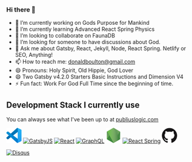 ### Hi there 👋

<!--
**donaldboulton/donaldboulton** is a ✨ _special_ ✨ repository because its `README.md` (this file) appears on your GitHub profile.

Here are some ideas to get you started:
-->

- 🔭 I’m currently working on Gods Purpose for Mankind
- 🌱 I’m currently learning Advanced React Spring Physics
- 👯 I’m looking to collaborate on FaunaDB
- 🤔 I’m looking for someone to have discussions about God.
- 💬 Ask me about Gatsby, React, Jekyll, Node, React Spring. Netlify or SEO, Anything!
- 📫 How to reach me: donaldboulton@gmail.com
- 😄 Pronouns: Holy Spirit, Old Hippie, God Lover
- 😄 Two Gatsby v4.2.0 Starters Basic Instructions and Dimension V4
- ⚡ Fun fact: Work For God Full Time since the beginning of time.

## Development Stack I currently use

 You can always see what I've been up to at  <a href="https://publiuslogic.com/" target="_blank">publiuslogic.com</a>

<p>
  <a href="https://https://code.visualstudio.com/"><img alt="Visual Studio Code" height="40px" src="https://raw.githubusercontent.com/github/explore/80688e429a7d4ef2fca1e82350fe8e3517d3494d/topics/visual-studio-code/visual-studio-code.png" /></a>
  <a href="https://gatsbyjs.org/"><img src="https://user-images.githubusercontent.com/16360374/54067385-3051be80-41f4-11e9-9daf-29f910f35427.png" alt="GatsbyJS" height="40"></a>
  <a href="https://reactjs.org/"><img src="https://user-images.githubusercontent.com/16360374/54067296-34c9a780-41f3-11e9-985c-dae0828c2470.png" alt="React" height="40"></a>
  <a href="https://graphql.org/"><img src="https://user-images.githubusercontent.com/16360374/54067380-292ab080-41f4-11e9-9819-6d96fb2124e2.png" alt="GraphQL" height="40"></a>
  <a href="https://nodejs.com/"><img alt="Node.js" height="40" src="https://raw.githubusercontent.com/github/explore/80688e429a7d4ef2fca1e82350fe8e3517d3494d/topics/nodejs/nodejs.png" /></a>
  <a href="https://www.react-spring.io/"><img src="https://user-images.githubusercontent.com/16360374/54067378-26c85680-41f4-11e9-8cca-552b091b267b.png" alt="React Spring" height="40"></a>
  <a href="https://github.com/donaldboulton"><img alt="GitHub" height="40px" src="https://raw.githubusercontent.com/github/explore/78df643247d429f6cc873026c0622819ad797942/topics/github/github.png" /></a>
</p>
  <a href="https://disqus.com/"><img src="https://user-images.githubusercontent.com/16360374/55284185-43087080-5326-11e9-9931-cf0baddc2684.png" alt="Disqus" height="40"></a>
</p>

